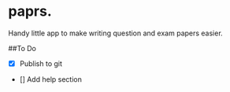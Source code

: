 # paprs.
Handy little app to make writing question and exam papers easier.

##To Do
- [X] Publish to git
- [] Add help section